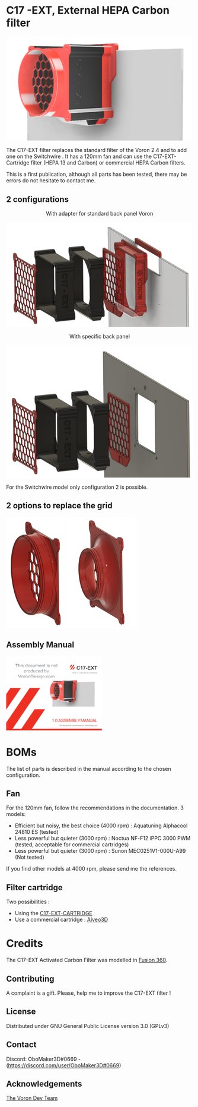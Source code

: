 # C17 -EXT, External HEPA Carbon filter

![C17 -EXT, External HEPA Carbon filter](JPG/IMG_1.png "C17 -EXT, External HEPA Carbon filter")

The C17-EXT filter replaces the standard filter of the Voron 2.4 and to add one on the Switchwire . It has a 120mm fan and can use the C17-EXT-Cartridge filter (HEPA 13 and Carbon) or commercial HEPA Carbon filters.

This is a first publication, although all parts has been tested, there may be errors do not hesitate to contact me.

## 2 configurations

<div align="center">With adapter for standard back panel Voron</div>

![With adapter for standard back panel Voron](JPG/IMG_2.png "With adapter for standard back panel Voron")

<div align="center">With specific back panel</div>

![With specific back panel](JPG/IMG_3.png "With specific back panel")

For the Switchwire model only configuration 2 is possible.

## 2 options to replace the grid

![Extractor for 125mm tube](JPG/IMG_5.png "Extrator for 125mm tube") ![Extractor for 100mm tube](JPG/IMG_6.png "Extrator for 100mm tube")

## Assembly Manual

[![Manual](JPG/IMG_7.png)](Doc/VORON_C17_EXT_V1_0.pdf "Assembly Manual")


# BOMs

The list of parts is described in the manual according to the chosen configuration.

## Fan

For the 120mm fan, follow the recommendations in the documentation. 3 models:
* Efficient but noisy, the best choice (4000 rpm) : Aquatuning Alphacool 24810 ES (tested)
* Less powerful but quieter (3000 rpm) : Noctua NF-F12 iPPC 3000 PWM (tested, acceptable for commercial cartridges)
* Less powerful but quieter (3000 rpm) : Sunon MEC0251V1-000U-A99 (Not tested)

If you find other models at 4000 rpm, please send me the references.

## Filter cartridge

Two possibilities :
* Using the [C17-EXT-CARTRIDGE](../C17-EXT-CARTRIDGE)
* Use a commercial cartridge : [Alveo3D](https://www.alveo3d.com/en/product/hepa-h13-filter-p3d/)

# Credits

The C17-EXT Activated Carbon Filter was modelled in [Fusion 360](http://autodesk.com).

## Contributing

A complaint is a gift. Please, help me to improve the C17-EXT filter !

## License

Distributed under GNU General Public License version 3.0 (GPLv3)

## Contact

Discord: OboMaker3D#0669 - (<https://discord.com/user/OboMaker3D#0669>)

## Acknowledgements

[The Voron Dev Team](https://vorondesign.com/)
